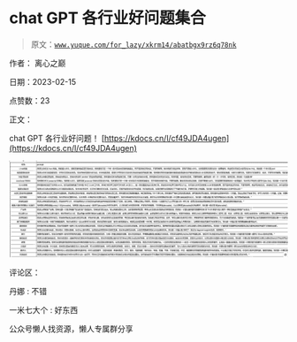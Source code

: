 # chat GPT 各行业好问题集合

> 原文：[`www.yuque.com/for_lazy/xkrm14/abatbgx9rz6q78nk`](https://www.yuque.com/for_lazy/xkrm14/abatbgx9rz6q78nk)



作者： 离心之巅



日期：2023-02-15



点赞数：23



正文：



chat GPT 各行业好问题！ [https://kdocs.cn/l/cf49JDA4ugen](https://kdocs.cn/l/cf49JDA4ugen)



![](img/072ef1c2d74ad1dd998e84c572e04be1.png)  

评论区：



丹娜 : 不错



一米七大个 : 好东西



公众号懒人找资源，懒人专属群分享

